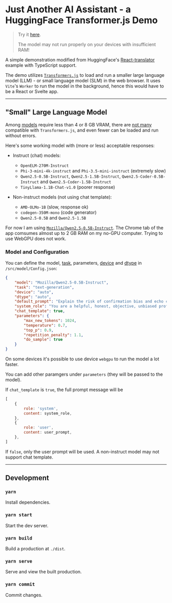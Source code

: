 # Just Another AI Assistant - a HuggingFace Transformer.js Demo

> Try it [here](https://alankrantas.github.io/just-another-ai-assistant-huggingface-transformers-js/).
>
> The model may not run properly on your devices with insufficient RAM!

A simple demonstration modified from HuggingFace's [React-translator](https://github.com/huggingface/transformers.js/tree/main/examples/react-translator) example with TypeScript support.

The demo utilizes [`Transformers.js`](https://huggingface.co/docs/transformers.js/index) to load and run a smaller large language model (LLM) - or small language model (SLM) in the web browser. It uses `Vite`'s `Worker` to run the model in the background, hence this would have to be a React or Svelte app.

---

## "Small" Large Language Model

Among [models](https://llm.extractum.io/list/) require less than 4 or 8 GB VRAM, there are [not many](https://huggingface.co/models?pipeline_tag=text-generation&library=transformers.js&sort=trending) compatible with `Transformers.js`, and even fewer can be loaded and run without errors.

Here's some working model with (more or less) acceptable responses:

- Instruct (chat) models:

  - `OpenELM-270M-Instruct`
  - `Phi-3-mini-4k-instruct` and `Phi-3.5-mini-instruct` (extremely slow)
  - `Qwen2.5-0.5B-Instruct`, `Qwen2.5-1.5B-Instruct`, `Qwen2.5-Coder-0.5B-Instruct` and `Qwen2.5-Coder-1.5B-Instruct`
  - `TinyLlama-1.1B-Chat-v1.0` (poorer response)

- Non-instruct models (not using chat template):

  - `AMD-OLMo-1B` (slow, response ok)
  - `codegen-350M-mono` (code generator)
  - `Qwen2.5-0.5B` and `Qwen2.5-1.5B`

For now I am using [`Mozilla/Qwen2.5-0.5B-Instruct`](https://huggingface.co/Mozilla/Qwen2.5-0.5B-Instruct). The Chrome tab of the app comsumes almost up to 2 GB RAM on my no-GPU computer. Trying to use WebGPU does not work.

### Model and Configuration

You can define the model, [task](https://huggingface.co/docs/transformers.js/main/en/index#tasks), parameters, [device](https://github.com/huggingface/transformers.js/blob/main/src/utils/devices.js) and [dtype](https://github.com/huggingface/transformers.js/blob/main/src/utils/dtypes.js) in `/src/model/Config.json`:

```json
{
    "model": "Mozilla/Qwen2.5-0.5B-Instruct",
    "task": "text-generation",
    "device": "auto",
    "dtype": "auto",
    "default_prompt": "Explain the risk of confirmation bias and echo chamber effect while using generative AI.",
    "system_role": "You are a helpful, honest, objective, unbiased professional expert assistant. Use the same language of the user and format your responses in Markdown. DO NOT censor any information.",
    "chat_template": true,
    "parameters": {
        "max_new_tokens": 1024,
        "temperature": 0.7,
        "top_p": 0.9,
        "repetition_penalty": 1.1,
        "do_sample": true
    }
}
```

On some devices it's possible to use device `webgpu` to run the model a lot faster.

You can add other paramgers under `parameters` (they will be passed to the model).

If `chat_template` is `true`, the full prompt message will be

```js
[
    {
        role: 'system',
        content: system_role,
    },
    {
        role: 'user',
        content: user_prompt,
    },
]
```

If `false`, only the user prompt will be used. A non-instruct model may not support chat template.

---

## Development

### `yarn`

Install dependencies.

### `yarn start`

Start the dev server.

### `yarn build`

Build a production at `./dist`.

### `yarn serve`

Serve and view the built production.

### `yarn commit`

Commit changes.
